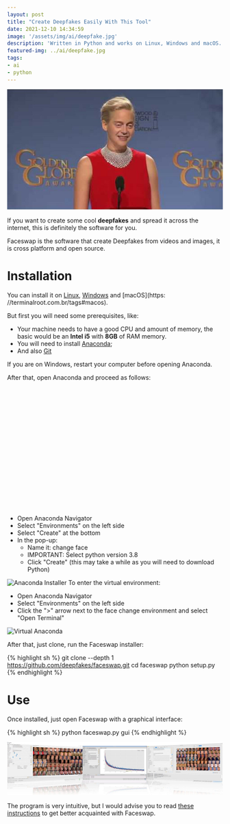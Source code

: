 ```yaml
---
layout: post
title: "Create Deepfakes Easily With This Tool"
date: 2021-12-10 14:34:59
image: '/assets/img/ai/deepfake.jpg'
description: 'Written in Python and works on Linux, Windows and macOS.'
featured-img: ../ai/deepfake.jpg
tags:
- ai
- python
---
```


![Create Deepfakes Easily With This Tool](/assets/img/ai/deepfake.jpg)

If you want to create some cool **deepfakes** and spread it across the internet, this is definitely the software for you.

Faceswap is the software that create Deepfakes from videos and images, it is cross platform and open source.

# Installation
You can install it on [Linux](https://terminalroot.com.br/tags#linux), [Windows](https://terminalroot.com.br/tags#windows) and [macOS](https: //terminalroot.com.br/tags#macos).

But first you will need some prerequisites, like:

+ Your machine needs to have a good CPU and amount of memory, the basic would be an **Intel i5** with **8GB** of RAM memory.
+ You will need to install [Anaconda](https://www.anaconda.com/download/);
+ And also [Git](https://terminalroot.com.br/tags#git)

If you are on Windows, restart your computer before opening Anaconda.

After that, open Anaconda and proceed as follows:


<!-- QUADRADO -->
<script async src="//pagead2.googlesyndication.com/pagead/js/adsbygoogle.js"></script>
<ins class="adsbygoogle"
style="display:inline-block;width:336px;height:280px"
data-ad-client="ca-pub-2838251107855362"
data-ad-slot="5351066970"></ins>
<script>
(adsbygoogle = window.adsbygoogle || []).push({});
</script>


+ Open Anaconda Navigator
+ Select "Environments" on the left side
+ Select "Create" at the bottom
+ In the pop-up:
  - Name it: change face
  - IMPORTANT: Select python version 3.8
  - Click "Create" (this may take a while as you will need to download Python)

![Anaconda Installer](https://camo.githubusercontent.com/f5fbd98f6a62f3109357571595cc1cc7047652c74e7e3622e9d9d9e7132bd63cb8/68747470733a2f2f692e696d6775722e46342c63612d)
To enter the virtual environment:
+ Open Anaconda Navigator
+ Select "Environments" on the left side
+ Click the ">" arrow next to the face change environment and select "Open Terminal"

![Virtual Anaconda](https://camo.githubusercontent.com/40cc838558b8980f58a1c97cec4eb21f94530e08457b6f050c16932e852aae82/68747470733a2f2f692e696d6775722e636f63713e0672524)

After that, just clone, run the Faceswap installer:

{% highlight sh %}
git clone --depth 1 https://github.com/deepfakes/faceswap.git
cd faceswap
python setup.py
{% endhighlight %}

# Use
Once installed, just open Faceswap with a graphical interface:

{% highlight sh %}
python faceswap.py gui
{% endhighlight %}

<!-- RETANGULO LARGO 2 -->
<script async src="//pagead2.googlesyndication.com/pagead/js/adsbygoogle.js"></script>
<ins class="adsbygoogle"
style="display:block; text-align:center;"
data-ad-layout="in-article"
data-ad-format="fluid"
data-ad-client="ca-pub-2838251107855362"
data-ad-slot="8549252987"></ins>
<script>
(adsbygoogle = window.adsbygoogle || []).push({});
</script>

![Faceswap](/assets/img/ai/faceswap.jpg)

The program is very intuitive, but I would advise you to read [these instructions](https://github.com/deepfakes/faceswap/blob/master/USAGE.md) to get better acquainted with Faceswap.

